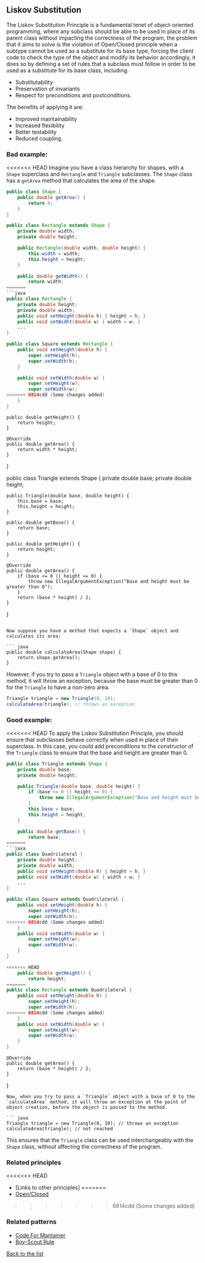 ## Liskov Substitution

The Liskov Substitution Principle is a fundamental tenet of object-oriented programming, where any subclass should be able to be used in place of its parent class without impacting the correctness of the program, the problem that it aims to solve is the violation of Open/Closed principle when a subtype cannot be used as a substitute for its base type, forcing the client code to check the type of the object and modify its behavior accordingly, it does so by defining a set of rules that a subclass must follow in order to be used as a substitute for its base class, including: 
- Substitutability
- Preservation of invariants 
- Respect for preconditions and postconditions.

The benefits of applying it are: 
- Improved maintainability
- Increased flexibility
- Better testability
- Reduced coupling.
### Bad example:

<<<<<<< HEAD
Imagine you have a class hierarchy for shapes, with a `Shape` superclass and `Rectangle` and `Triangle` subclasses. The `Shape` class has a `getArea` method that calculates the area of the shape.

``` java
public class Shape {
    public double getArea() {
        return 0;
    }
}

public class Rectangle extends Shape {
    private double width;
    private double height;

    public Rectangle(double width, double height) {
        this.width = width;
        this.height = height;
    }

    public double getWidth() {
        return width;
=======
```java
public class Rectangle {
    private double height;
    private double width;
    public void setHeight(double h) { height = h; }
    public void setWidht(double w) { width = w; }
    ...
}

public class Square extends Rectangle {
    public void setHeight(double h) {
        super.setHeight(h);
        super.setWidth(h);
    }

    public void setWidth(double w) {
        super.setHeight(w);
        super.setWidth(w);
>>>>>>> 6814cdd (Some changes added)
    }
}
```

    public double getHeight() {
        return height;
    }

    @Override
    public double getArea() {
        return width * height;
    }
}

public class Triangle extends Shape {
    private double base;
    private double height;

    public Triangle(double base, double height) {
        this.base = base;
        this.height = height;
    }

    public double getBase() {
        return base;
    }

    public double getHeight() {
        return height;
    }

    @Override
    public double getArea() {
        if (base <= 0 || height <= 0) {
            throw new IllegalArgumentException("Base and height must be greater than 0");
        }
        return (base * height) / 2;
    }
}

```

Now suppose you have a method that expects a `Shape` object and calculates its area:

``` java
public double calculateArea(Shape shape) {
    return shape.getArea();
}
```

However, if you try to pass a `Triangle` object with a base of 0 to this method, it will throw an exception, because the base must be greater than 0 for the `Triangle` to have a non-zero area.
``` java
Triangle triangle = new Triangle(0, 10);
calculateArea(triangle); // throws an exception

```
### Good example:

<<<<<<< HEAD
To apply the Liskov Substitution Principle, you should ensure that subclasses behave correctly when used in place of their superclass. In this case, you could add preconditions to the constructor of the `Triangle` class to ensure that the base and height are greater than 0.
``` java
public class Triangle extends Shape {
    private double base;
    private double height;

    public Triangle(double base, double height) {
        if (base <= 0 || height <= 0) {
            throw new IllegalArgumentException("Base and height must be greater than 0");
        }
        this.base = base;
        this.height = height;
    }

    public double getBase() {
        return base;
=======
```java
public class Quadrilateral {
    private double height;
    private double width;
    public void setHeight(double h) { height = h; }
    public void setWidht(double w) { width = w; }
    ...
}

public class Square extends Quadrilateral {
    public void setHeight(double h) {
        super.setHeight(h);
        super.setWidth(h);
>>>>>>> 6814cdd (Some changes added)
    }
    public void setWidth(double w) {
        super.setHeight(w);
        super.setWidth(w);
    }
}

<<<<<<< HEAD
    public double getHeight() {
        return height;
=======
public class Rectangle extends Quadrilateral {
    public void setHeight(double h) {
        super.setHeight(h);
        super.setWidth(h);
>>>>>>> 6814cdd (Some changes added)
    }
    public void setWidth(double w) {
        super.setHeight(w);
        super.setWidth(w);
    }
}
```

    @Override
    public double getArea() {
        return (base * height) / 2;
    }
}

```
Now, when you try to pass a `Triangle` object with a base of 0 to the `calculateArea` method, it will throw an exception at the point of object creation, before the object is passed to the method.

``` java
Triangle triangle = new Triangle(0, 10); // throws an exception
calculateArea(triangle); // not reached

```
This ensures that the `Triangle` class can be used interchangeably with the `Shape` class, without affecting the correctness of the program.
### Related principles

<<<<<<< HEAD
- [Links to other principles] 
=======
- [Open/Closed](./openclosed.md)
>>>>>>> 6814cdd (Some changes added)

### Related patterns

- [Code For Mantainer](../general/codeformantainer.md)
- [Boy-Scout Rule](../general/boyscoutrule.md)


[Back to the list](./README.md)